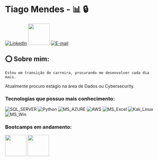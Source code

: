 
## <h1>Tiago Mendes - 📊 🔒</h1>
<div>

[![LinkedIn](https://img.shields.io/badge/LinkedIn-0077B5?style=for-the-badge&logo=linkedin&logoColor=white)](https://www.linkedin.com/in/tiago-codoca-mendes/) 
[<img src="https://hermes.digitalinnovation.one/assets/diome/logo-full.svg" width="70">](https://web.dio.me/users/Tiago_Codoca)
[![E-mail](https://img.shields.io/badge/Microsoft_Outlook-0078D4?style=for-the-badge&logo=microsoft-outlook&logoColor=white)](mailto:contato.tiagocodoca@outlook.com) 

</div>

## ⭕ Sobre mim:
    Estou em transição de carreira, procurando me desenvolver cada dia mais. 
Atualmente procuro estágio na área de Dados ou Cybersecurity.

###  Tecnologias que possuo mais conhecimento:
![SQL_SERVER](https://img.shields.io/badge/Microsoft_SQL_Server-CC2927?style=for-the-badge&logo=microsoft-sql-server&logoColor=white)
![Python](https://img.shields.io/badge/Python-14354C?style=for-the-badge&logo=python&logoColor=white)
![MS_AZURE](https://img.shields.io/badge/Microsoft_Azure-0089D6?style=for-the-badge&logo=microsoft-azure&logoColor=white)
![AWS](https://img.shields.io/badge/Amazon_AWS-232F3E?style=for-the-badge&logo=amazon-aws&logoColor=white)
![MS_Excel](https://img.shields.io/badge/Microsoft_Excel-217346?style=for-the-badge&logo=microsoft-excel&logoColor=white)
![Kali_Linux](https://img.shields.io/badge/Kali_Linux-557C94?style=for-the-badge&logo=kali-linux&logoColor=white)
![MS_Win](https://img.shields.io/badge/Windows-0078D6?style=for-the-badge&logo=windows&logoColor=white)


### Bootcamps em andamento:
[<img src="https://hermes.dio.me/tracks/aa71615b-e701-4cec-bb64-71ba6974c5fe.png" width="70">](https://web.dio.me/track/04e5f7bf-e6a2-49f5-8f53-8de2237cae18)
[<img src="https://hermes.dio.me/tracks/f7103da6-32cf-46a4-be1c-c97067534355.png" width="70">](https://web.dio.me/track/b31de119-05eb-4cc7-8861-eadb4eec2d14)

